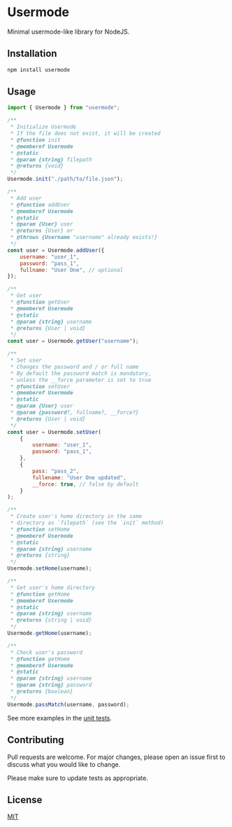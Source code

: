 # Usermode

Minimal usermode-like library for NodeJS.

## Installation

```bash
npm install usermode
```

## Usage

```javascript
import { Usermode } from "usermode";

/**
 * Initialize Usermode
 * If the file does not exist, it will be created
 * @function init
 * @memberof Usermode
 * @static
 * @param {string} filepath
 * @returns {void}
 */
Usermode.init("./path/to/file.json");

/**
 * Add user
 * @function addUser
 * @memberof Usermode
 * @static
 * @param {User} user
 * @returns {User} or
 * @throws {Username "username" already exists!}
 */
const user = Usermode.addUser({
    username: "user_1",
    password: "pass_1",
    fullname: "User One", // optional
});

/**
 * Get user
 * @function getUser
 * @memberof Usermode
 * @static
 * @param {string} username
 * @returns {User | void}
 */
const user = Usermode.getUser("username");

/**
 * Set user
 * Changes the password and / or full name
 * By default the password match is mandatory,
 * unless the __force parameter is set to true
 * @function setUser
 * @memberof Usermode
 * @static
 * @param {User} user
 * @param {password?, fullname?, __force?}
 * @returns {User | void}
 */
const user = Usermode.setUser(
    {
        username: "user_1",
        password: "pass_1",
    },
    {
        pass: "pass_2",
        fullename: "User One updated",
        __force: true, // false by default
    }
);

/**
 * Create user's home directory in the same 
 * directory as `filepath` (see the `init` method)
 * @function setHome
 * @memberof Usermode
 * @static
 * @param {string} username
 * @returns {string}
 */
Usermode.setHome(username);

/**
 * Get user's home directory
 * @function getHome
 * @memberof Usermode
 * @static
 * @param {string} username
 * @returns {string | void}
 */
Usermode.getHome(username);

/**
 * Check user's password
 * @function getHome
 * @memberof Usermode
 * @static
 * @param {string} username
 * @param {string} password
 * @returns {boolean}
 */
Usermode.passMatch(username, password);
```

See more examples in the [unit tests](https://github.com/vidul-nikolaev-petrov/usermode/blob/main/tests/index.test.ts).

## Contributing

Pull requests are welcome. For major changes, please open an issue first to discuss what you would like to change.

Please make sure to update tests as appropriate.


## License

[MIT](https://github.com/vidul-nikolaev-petrov/usermode/blob/main/LICENSE)